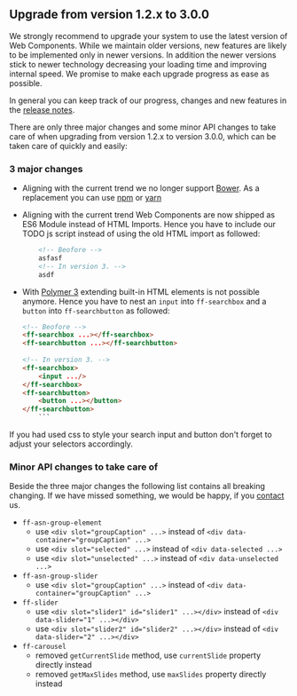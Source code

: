## Upgrade from version 1.2.x to 3.0.0
We strongly recommend to upgrade your system to use the latest version of Web Components. While we maintain older versions, new features are likely
to be implemented only in newer versions. In addition the newer versions stick to newer technology decreasing your
loading time and improving internal speed. We promise to make each upgrade progress as ease as possible.

In general you can keep track of our progress, changes and new features in the [release notes](documentation/release-notes).

There are only three major changes and some minor API changes to take care of when upgrading from version 1.2.x to version 3.0.0,
which can be taken care of quickly and easily:

### 3 major changes
- Aligning with the current trend we no longer support [Bower](https://bower.io/). As a replacement you can use
[npm](https://www.npmjs.com/) or [yarn](https://yarnpkg.com/lang/en/)

- Aligning with the current trend Web Components are now shipped as ES6 Module instead of HTML Imports.
Hence you have to include our TODO js script instead of using the old HTML import as followed:
   
   ```html
       <!-- Beofore -->
       asfasf
       <!-- In version 3. -->
       asdf
    ```

- With [Polymer 3](https://www.polymer-project.org/3.0/docs/devguide/feature-overview) extending built-in HTML elements
is not possible anymore. Hence you have to nest an `input` into `ff-searchbox` and a `button` into `ff-searchbutton`
as followed:

    ```html
    <!-- Beofore -->
    <ff-searchbox ...></ff-searchbox>
    <ff-searchbutton ...></ff-searchbutton>
           
    <!-- In version 3. -->
    <ff-searchbox>
        <input .../>
    </ff-searchbox>
    <ff-searchbutton>
        <button ...></button>
    </ff-searchbutton>
        ```

If you had used css to style your search input and button don't forget to adjust your selectors accordingly.

### Minor API changes to take care of
Beside the three major changes the following list contains all breaking changing.
If we have missed something, we would be happy, if you [contact](contacts) us.

- `ff-asn-group-element`
    - use `<div slot="groupCaption" ...>` instead of `<div data-container="groupCaption" ...>`
    - use `<div slot="selected" ...>` instead of `<div data-selected ...>`
    - use `<div slot="unselected" ...>` instead of `<div data-unselected ...>`
- `ff-asn-group-slider`
    - use `<div slot="groupCaption" ...>` instead of `<div data-container="groupCaption" ...>`
- `ff-slider`
    - use `<div slot="slider1" id="slider1" ...></div>` instead of `<div data-slider="1" ...></div>`
    - use `<div slot="slider2" id="slider2" ...></div>` instead of `<div data-slider="2" ...></div>`
- `ff-carousel`
    - removed `getCurrentSlide` method, use `currentSlide` property directly instead
    - removed `getMaxSlides` method, use `maxSlides` property directly instead